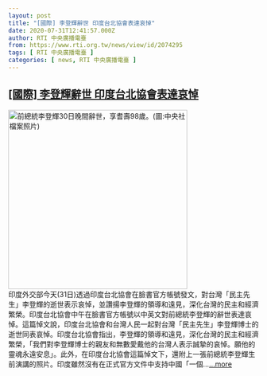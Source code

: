 ```yaml
---
layout: post
title: "[國際] 李登輝辭世 印度台北協會表達哀悼"
date: 2020-07-31T12:41:57.000Z
author: RTI 中央廣播電臺
from: https://www.rti.org.tw/news/view/id/2074295
tags: [ RTI 中央廣播電臺 ]
categories: [ news, RTI 中央廣播電臺 ]
---
```

<!--1596199317000-->
[[國際] 李登輝辭世 印度台北協會表達哀悼](https://www.rti.org.tw/news/view/id/2074295)
------

<div>
<img src="https://static.rti.org.tw/assets/thumbnails/2020/07/31/d20a76cb291205d94b6be549cde01e5b.jpg" width="360" alt="前總統李登輝30日晚間辭世，享耆壽98歲。(圖:中央社檔案照片)" title="前總統李登輝30日晚間辭世，享耆壽98歲。(圖:中央社檔案照片)"><br>印度外交部今天(31日)透過印度台北協會在臉書官方帳號發文，對台灣「民主先生」李登輝的逝世表示哀悼，並讚揚李登輝的領導和遠見，深化台灣的民主和經濟繁榮。印度台北協會中午在臉書官方帳號以中英文對前總統李登輝的辭世表達哀悼。這篇悼文說，印度台北協會和台灣人民一起對台灣「民主先生」李登輝博士的逝世同表哀悼。印度台北協會指出，李登輝的領導和遠見，深化台灣的民主和經濟繁榮，「我們對李登輝博士的親友和無數愛戴他的台灣人表示誠摯的哀悼。願他的靈魂永遠安息」。此外，在印度台北協會這篇悼文下，還附上一張前總統李登輝生前演講的照片。印度雖然沒有在正式官方文件中支持中國「一個...<a target="_blank" href="https://www.rti.org.tw/news/view/id/2074295">...more</a>
</div>
